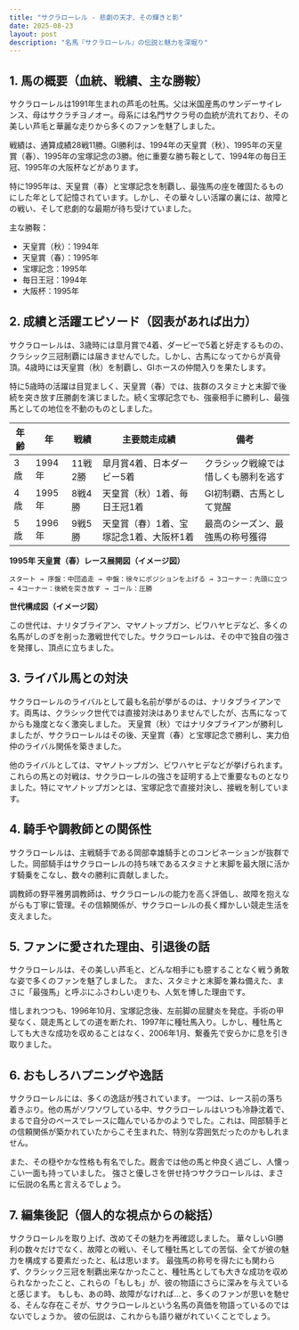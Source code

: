 ```yaml
---
title: "サクラローレル - 悲劇の天才、その輝きと影"
date: 2025-08-23
layout: post
description: "名馬『サクラローレル』の伝説と魅力を深堀り"
---
```


## 1. 馬の概要（血統、戦績、主な勝鞍）

サクラローレルは1991年生まれの芦毛の牡馬。父は米国産馬のサンデーサイレンス、母はサクラチヨノオー。母系には名門サクラ号の血統が流れており、その美しい芦毛と華麗な走りから多くのファンを魅了しました。  

戦績は、通算成績28戦11勝。GI勝利は、1994年の天皇賞（秋）、1995年の天皇賞（春）、1995年の宝塚記念の3勝。他に重要な勝ち鞍として、1994年の毎日王冠、1995年の大阪杯などがあります。  

特に1995年は、天皇賞（春）と宝塚記念を制覇し、最強馬の座を確固たるものにした年として記憶されています。しかし、その華々しい活躍の裏には、故障との戦い、そして悲劇的な最期が待ち受けていました。

主な勝鞍：

* 天皇賞（秋）：1994年
* 天皇賞（春）：1995年
* 宝塚記念：1995年
* 毎日王冠：1994年
* 大阪杯：1995年


## 2. 成績と活躍エピソード（図表があれば出力）

サクラローレルは、3歳時には皐月賞で4着、ダービーで5着と好走するものの、クラシック三冠制覇には届きませんでした。しかし、古馬になってからが真骨頂。4歳時には天皇賞（秋）を制覇し、GIホースの仲間入りを果たします。

特に5歳時の活躍は目覚ましく、天皇賞（春）では、抜群のスタミナと末脚で後続を突き放す圧勝劇を演じました。続く宝塚記念でも、強豪相手に勝利し、最強馬としての地位を不動のものとしました。

| 年齢 | 年 | 戦績 | 主要競走成績 | 備考 |
|---|---|---|---|---|
| 3歳 | 1994年 | 11戦2勝 | 皐月賞4着、日本ダービー5着 | クラシック戦線では惜しくも勝利を逃す |
| 4歳 | 1995年 | 8戦4勝 | 天皇賞（秋）1着、毎日王冠1着 | GI初制覇、古馬として覚醒 |
| 5歳 | 1996年 | 9戦5勝 | 天皇賞（春）1着、宝塚記念1着、大阪杯1着 | 最高のシーズン、最強馬の称号獲得 |


**1995年 天皇賞（春）レース展開図（イメージ図）**

```
スタート → 序盤：中団追走 → 中盤：徐々にポジションを上げる → 3コーナー：先頭に立つ → 4コーナー：後続を突き放す → ゴール：圧勝
```


**世代構成図（イメージ図）**

この世代は、ナリタブライアン、マヤノトップガン、ビワハヤヒデなど、多くの名馬がしのぎを削った激戦世代でした。サクラローレルは、その中で独自の強さを発揮し、頂点に立ちました。


## 3. ライバル馬との対決

サクラローレルのライバルとして最も名前が挙がるのは、ナリタブライアンです。両馬は、クラシック世代では直接対決はありませんでしたが、古馬になってからも幾度となく激突しました。  天皇賞（秋）ではナリタブライアンが勝利しましたが、サクラローレルはその後、天皇賞（春）と宝塚記念で勝利し、実力伯仲のライバル関係を築きました。  

他のライバルとしては、マヤノトップガン、ビワハヤヒデなどが挙げられます。これらの馬との対戦は、サクラローレルの強さを証明する上で重要なものとなりました。特にマヤノトップガンとは、宝塚記念で直接対決し、接戦を制しています。


## 4. 騎手や調教師との関係性

サクラローレルは、主戦騎手である岡部幸雄騎手とのコンビネーションが抜群でした。岡部騎手はサクラローレルの持ち味であるスタミナと末脚を最大限に活かす騎乗をこなし、数々の勝利に貢献しました。  

調教師の野平雅男調教師は、サクラローレルの能力を高く評価し、故障を抱えながらも丁寧に管理。その信頼関係が、サクラローレルの長く輝かしい競走生活を支えました。


## 5. ファンに愛された理由、引退後の話

サクラローレルは、その美しい芦毛と、どんな相手にも臆することなく戦う勇敢な姿で多くのファンを魅了しました。  また、スタミナと末脚を兼ね備えた、まさに「最強馬」と呼ぶにふさわしい走りも、人気を博した理由です。

惜しまれつつも、1996年10月、宝塚記念後、左前脚の屈腱炎を発症。手術の甲斐なく、競走馬としての道を断たれ、1997年に種牡馬入り。しかし、種牡馬としても大きな成功を収めることはなく、2006年1月、繋養先で安らかに息を引き取りました。


## 6. おもしろハプニングや逸話

サクラローレルには、多くの逸話が残されています。  一つは、レース前の落ち着きぶり。他の馬がソワソワしている中、サクラローレルはいつも冷静沈着で、まるで自分のペースでレースに臨んでいるかのようでした。これは、岡部騎手との信頼関係が築かれていたからこそ生まれた、特別な雰囲気だったのかもしれません。

また、その穏やかな性格も有名でした。厩舎では他の馬と仲良く過ごし、人懐っこい一面も持っていました。  強さと優しさを併せ持つサクラローレルは、まさに伝説の名馬と言えるでしょう。


## 7. 編集後記（個人的な視点からの総括）

サクラローレルを取り上げ、改めてその魅力を再確認しました。  華々しいGI勝利の数々だけでなく、故障との戦い、そして種牡馬としての苦悩、全てが彼の魅力を構成する要素だったと、私は思います。  最強馬の称号を得たにも関わらず、クラシック三冠を制覇出来なかったこと、種牡馬としても大きな成功を収められなかったこと、これらの「もしも」が、彼の物語にさらに深みを与えていると感じます。  もしも、あの時、故障がなければ…と、多くのファンが思いを馳せる、そんな存在こそが、サクラローレルという名馬の真価を物語っているのではないでしょうか。  彼の伝説は、これからも語り継がれていくことでしょう。
